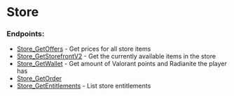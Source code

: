 # Store

### Endpoints:
 - [Store_GetOffers](GET%20Store_GetOffers.md) - Get prices for all store items
 - [Store_GetStorefrontV2](GET%20Store_GetStorefrontV2.md) - Get the currently available items in the store
 - [Store_GetWallet](GET%20Store_GetWallet.md) - Get amount of Valorant points and Radianite the player has  
 - [Store_GetOrder](GET%20Store_GetOrder.md)
 - [Store_GetEntitlements](GET%20Store_GetEntitlements.md) - List store entitlements

